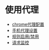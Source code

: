 # 使用代理

* [chrome代理配置](usage/chrome.md)
* [手机代理设置](usage/mobile.md)
* [规则启用/禁用](usage/enable.md)
* [请求监控](usage/monitor.md)